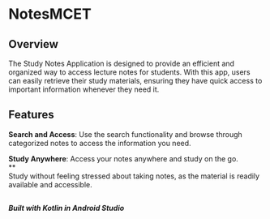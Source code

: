 # NotesMCET


## Overview
The Study Notes Application is designed to provide an efficient and organized way to access lecture notes for students. With this app, users can easily retrieve their study materials, ensuring they have quick access to important information whenever they need it.

## Features
**Search and Access**: Use the search functionality and browse through categorized notes to access the information you need.

**Study Anywhere**: Access your notes anywhere and study on the go.  
**     
Study without feeling stressed about taking notes, as the material is readily available and accessible.
## 

***Built with Kotlin in Android Studio***


